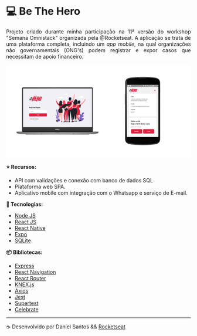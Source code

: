 # :computer: Be The Hero

<p align="justify">
Projeto criado durante minha participação na 11ª versão do workshop "Semana Omnistack" organizada pela @Rocketseat.
A aplicação se trata de uma plataforma completa, incluindo um <i>app mobile</i>, na qual organizações não governamentais (ONG's) podem registrar e expor casos que necessitam de apoio financeiro.
</p>

![preview](.github/preview.png)

**:star: Recursos:**

- API com validações e conexão com banco de dados SQL
- Plataforma web SPA.
- Aplicativo mobile com integração com o Whatsapp e serviço de E-mail.

**:rocket: Tecnologias:**

- [Node JS](https://nodejs.org/en/)
- [React JS](https://pt-br.reactjs.org/)
- [React Native](https://facebook.github.io/react-native/)
- [Expo](https://expo.io/)
- [SQLite](https://www.sqlite.org/index.html)

**:package: Bibliotecas:**
- [Express](https://expressjs.com/pt-br/)
- [React Navigation](https://reactnavigation.org/)
- [React Router](https://reacttraining.com/react-router/web/)
- [KNEX.js](http://knexjs.org/)
- [Axios](https://github.com/axios/axios)
- [Jest](https://jestjs.io/)
- [Supertest](https://www.npmjs.com/package/supertest)
- [Celebrate](https://www.npmjs.com/package/celebrate)

---

:coffee: Desenvolvido por Daniel Santos && [Rocketseat](https://github.com/Rocketseat)

